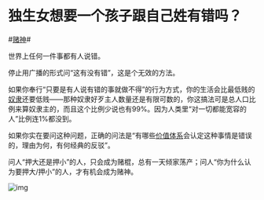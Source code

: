 # 独生女想要一个孩子跟自己姓有错吗？

\#[赌神](https://www.zhihu.com/search?q=赌神&search_source=Entity&hybrid_search_source=Entity&hybrid_search_extra={"sourceType"%3A"answer"%2C"sourceId"%3A3284562896})#

世界上任何一件事都有人说错。

停止用广播的形式问“这有没有错”，这是个无效的方法。

如果你奉行“只要是有人说有错的事就做不得”的行为方式，你的生活会比最低贱的[奴隶](https://www.zhihu.com/search?q=奴隶&search_source=Entity&hybrid_search_source=Entity&hybrid_search_extra={"sourceType"%3A"answer"%2C"sourceId"%3A3284562896})还要低贱——那种奴隶好歹主人数量还是有限可数的，你这搞法可是总人口比例来算奴隶主的，而且这个比例少说也有99%。因为人类里“对一切都能宽容的人”比例连1%都没到。

如果你实在要问这种问题，正确的问法是“有哪些[价值体系](https://www.zhihu.com/search?q=价值体系&search_source=Entity&hybrid_search_source=Entity&hybrid_search_extra={"sourceType"%3A"answer"%2C"sourceId"%3A3284562896})会认定这种事情是错误的，理由为何，有何经典的反驳”。

问人“押大还是押小”的人，只会成为赌棍，总有一天倾家荡产；问人“你为什么认为要押大/押小”的人，才有机会成为赌神。

![img](https://picx.zhimg.com/80/v2-ad50d98775015f8fef32e328ab58c85c_1440w.webp?source=2c26e567)


